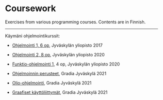 # Coursework

Exercises from various programming courses. Contents are in Finnish.

___

Käymäni ohjelmointikurssit:

- [Ohjelmointi 1, 6 op](https://github.com/hevelatt/coursework/tree/main/ohj1), Jyväskylän yliopisto 2017

- [Ohjelmointi 2, 8 op](https://github.com/hevelatt/coursework/tree/main/ohj2), Jyväskylän yliopisto 2020

- [Funktio-ohjelmointi 1](https://github.com/hevelatt/coursework/tree/main/TIEA341), 4 op, Jyväskylän yliopisto 2020

- [Ohjelmoinnin perusteet](https://github.com/hevelatt/coursework/tree/main/ohj-perusteet), Gradia Jyväskylä 2021

- [Olio-ohjelmointi](https://github.com/hevelatt/coursework/tree/main/olio-ohjelmointi-2021-syksy), Gradia Jyväskylä 2021

- [Graafiset käyttöliittymät](https://github.com/hevelatt/coursework/tree/main/graafiset-kayttoliittymat-2021), Gradia Jyväskylä 2021
